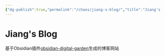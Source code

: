 ```yaml
---
{"dg-publish":true,"permalink":"/chaos/jiang-s-blog/","title":"Jiang's Blog","tags":["gardenEntry","gardenEntry","gardenEntry","gardenEntry","gardenEntry","gardenEntry","gardenEntry","gardenEntry","gardenEntry","gardenEntry","gardenEntry"]}
---
```



# Jiang's Blog

基于Obsidian插件[obsidian-digital-garden](https://github.com/oleeskild/Obsidian-Digital-Garden)生成的博客网站
